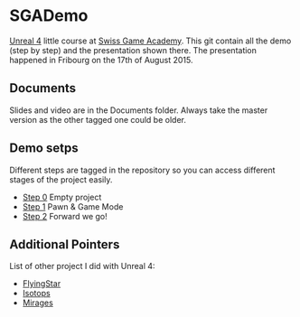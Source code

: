 # SGADemo

[Unreal 4](http://www.unrealengine.com) little course at [Swiss Game Academy](http://gameacademy.ch/). This git contain all the demo (step by step) and the presentation shown there. The presentation happened in Fribourg on the 17th of August 2015.

## Documents

Slides and video are in the Documents folder. Always take the master version as the other tagged one could be older.

## Demo setps

Different steps are tagged in the repository so you can access different stages of the project easily.
* [Step 0](https://github.com/anirul/SGADemo/releases/tag/v0.0) Empty project
* [Step 1](https://github.com/anirul/SGADemo/releases/tag/v0.1) Pawn & Game Mode
* [Step 2](https://github.com/anirul/SGADemo/releases/tag/v0.2) Forward we go!

## Additional Pointers

List of other project I did with Unreal 4:
* [FlyingStar](https://github.com/anirul/FlyingStar)
* [Isotops](https://github.com/anirul/Isotops)
* [Mirages](https://github.com/anirul/Mirages)